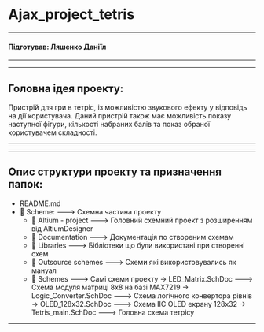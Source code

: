 # Ajax_project_tetris


-----


#### Підготував: Ляшенко Даніїл


-----



-----


## Головна ідея проекту:

  Пристрій для гри в тетріс, із можливістю звукового ефекту у відповідь на дії користувача.
  Даний пристрій також має можливість показу наступної фігури, кількості набраних балів та показ обраної користувачем складності.


-----



-----


## Опис структури проекту та призначення папок:

  - README.md
  - 📁 Scheme:                    ---> Схемна частина проекту
    - 📁 Altium - project             ---> Головний схемний проект з розширенням від AltiumDesigner
    - 📁 Documentation                ---> Документація по створеним схемам
    - 📁 Libraries                    ---> Бібліотеки що були використані при створенні схем
    - 📁 Outsource schemes            ---> Схеми які використовувались як мануал
    - 📁 Schemes                      ---> Самі схеми проекту
      -> LED_Matrix.SchDoc                 ---> Схема модуля матриці 8x8 на базі MAX7219
      -> Logic_Converter.SchDoc            ---> Схема логічного конвертора рівнів
      -> OLED_128x32.SchDoc                ---> Схема IIC OLED екрану 128x32 
      -> Tetris_main.SchDoc                ---> Головна схема тетрісу 


-----
